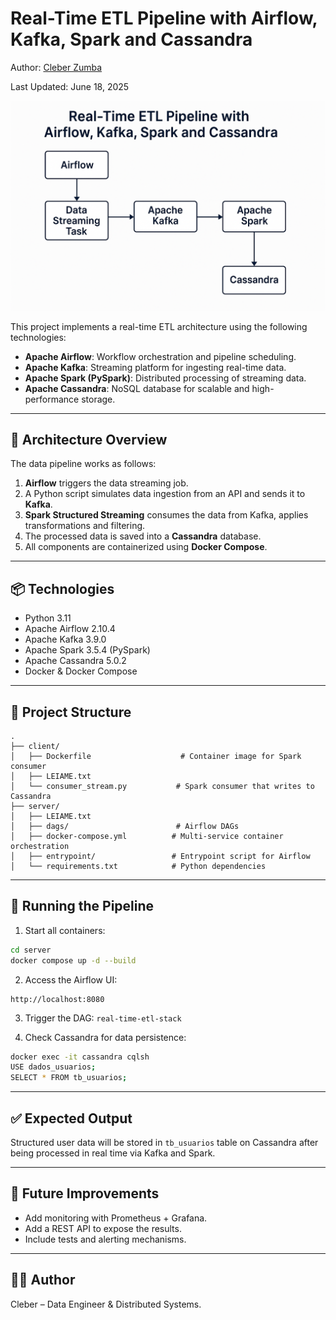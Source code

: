 # Real-Time ETL Pipeline with Airflow, Kafka, Spark and Cassandra

Author: [Cleber Zumba](https://github.com/cleberzumba)

Last Updated: June 18, 2025


![imagem](image/architecture.jpg)


This project implements a real-time ETL architecture using the following technologies:

* **Apache Airflow**: Workflow orchestration and pipeline scheduling.
* **Apache Kafka**: Streaming platform for ingesting real-time data.
* **Apache Spark (PySpark)**: Distributed processing of streaming data.
* **Apache Cassandra**: NoSQL database for scalable and high-performance storage.

---

## 🚀 Architecture Overview

The data pipeline works as follows:

1. **Airflow** triggers the data streaming job.
2. A Python script simulates data ingestion from an API and sends it to **Kafka**.
3. **Spark Structured Streaming** consumes the data from Kafka, applies transformations and filtering.
4. The processed data is saved into a **Cassandra** database.
5. All components are containerized using **Docker Compose**.

---

## 📦 Technologies

* Python 3.11
* Apache Airflow 2.10.4
* Apache Kafka 3.9.0
* Apache Spark 3.5.4 (PySpark)
* Apache Cassandra 5.0.2
* Docker & Docker Compose

---

## 📁 Project Structure

```
.
├── client/
│   ├── Dockerfile                    # Container image for Spark consumer
│   ├── LEIAME.txt
│   └── consumer_stream.py           # Spark consumer that writes to Cassandra
├── server/
│   ├── LEIAME.txt
│   ├── dags/                        # Airflow DAGs
│   ├── docker-compose.yml          # Multi-service container orchestration
│   ├── entrypoint/                 # Entrypoint script for Airflow
│   └── requirements.txt            # Python dependencies
```

---

## 🧪 Running the Pipeline

1. Start all containers:

```bash
cd server
docker compose up -d --build
```

2. Access the Airflow UI:

```
http://localhost:8080
```

3. Trigger the DAG: `real-time-etl-stack`

4. Check Cassandra for data persistence:

```bash
docker exec -it cassandra cqlsh
USE dados_usuarios;
SELECT * FROM tb_usuarios;
```

---

## ✅ Expected Output

Structured user data will be stored in `tb_usuarios` table on Cassandra after being processed in real time via Kafka and Spark.

---

## 📌 Future Improvements

* Add monitoring with Prometheus + Grafana.
* Add a REST API to expose the results.
* Include tests and alerting mechanisms.

---

## 🧑‍💻 Author

Cleber – Data Engineer & Distributed Systems.
